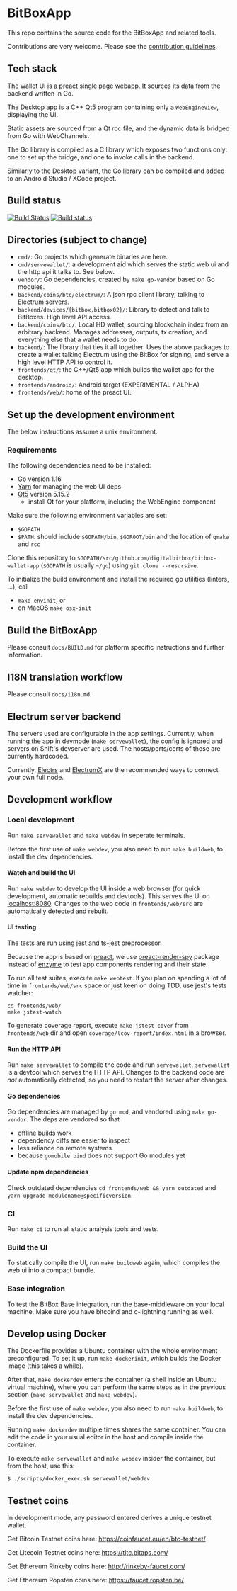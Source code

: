 # BitBoxApp

This repo contains the source code for the BitBoxApp and related tools.

Contributions are very welcome.
Please see the [contribution guidelines](CONTRIBUTING.md).

## Tech stack

The wallet UI is a [preact](https://preactjs.com/) single page webapp. It sources its data from the
backend written in Go.

The Desktop app is a C++ Qt5 program containing only a `WebEngineView`, displaying the UI.

Static assets are sourced from a Qt rcc file, and the dynamic data is bridged from Go with
WebChannels.

The Go library is compiled as a C library which exposes two functions only: one to set up the
bridge, and one to invoke calls in the backend.

Similarly to the Desktop variant, the Go library can be compiled and added to an Android Studio /
XCode project.

## Build status

[![Build Status](https://travis-ci.org/digitalbitbox/bitbox-wallet-app.svg?branch=master)](https://travis-ci.org/digitalbitbox/bitbox-wallet-app)
[![Build status](https://ci.appveyor.com/api/projects/status/4c8pc8jpa1utnj26/branch/master?svg=true)](https://ci.appveyor.com/project/benma/bitbox-wallet-app/branch/master)

## Directories (subject to change)

- `cmd/`: Go projects which generate binaries are here.
- `cmd/servewallet/`: a development aid which serves the static web ui and the http api it talks
  to. See below.
- `vendor/`: Go dependencies, created by `make go-vendor` based on Go modules.
- `backend/coins/btc/electrum/`: A json rpc client library, talking to Electrum servers.
- `backend/devices/{bitbox,bitbox02}/`: Library to detect and talk to BitBoxes. High level API access.
- `backend/coins/btc/`: Local HD wallet, sourcing blockchain index from an arbitrary
  backend. Manages addresses, outputs, tx creation, and everything else that a wallet needs to do.
- `backend/`: The library that ties it all together. Uses the above packages to create a wallet
  talking Electrum using the BitBox for signing, and serve a high level HTTP API to control it.
- `frontends/qt/`: the C++/Qt5 app which builds the wallet app for the desktop.
- `frontends/android/`: Android target (EXPERIMENTAL / ALPHA)
- `frontends/web/`: home of the preact UI.

## Set up the development environment

The below instructions assume a unix environment.

### Requirements

The following dependencies need to be installed:

- [Go](https://golang.org/doc/install) version 1.16
- [Yarn](https://yarnpkg.com/en/) for managing the web UI deps
- [Qt5](https://www.qt.io) version 5.15.2
  - install Qt for your platform, including the WebEngine component

Make sure the following environment variables are set:
- `$GOPATH`
- `$PATH`: should include `$GOPATH/bin`, `$GOROOT/bin` and the location of `qmake` and `rcc`

Clone this repository to `$GOPATH/src/github.com/digitalbitbox/bitbox-wallet-app` (`$GOPATH` is usually `~/go`) using `git clone --resursive`.

To initialize the build environment and install the required go utilities (linters, ...), call
* `make envinit`, or
* on MacOS `make osx-init`

## Build the BitBoxApp

Please consult `docs/BUILD.md` for platform specific instructions and further
information.

## I18N translation workflow

Please consult `docs/i18n.md`.

## Electrum server backend

The servers used are configurable in the app settings. Currently, when running the app in devmode
(`make servewallet`), the config is ignored and servers on Shift's devserver are used. The
hosts/ports/certs of those are currently hardcoded.

Currently, [Electrs](https://github.com/romanz/electrs) and
[ElectrumX](https://github.com/spesmilo/electrumx/) are the recommended ways to connect your own
full node.

## Development workflow

### Local development

Run `make servewallet` and `make webdev` in seperate terminals.

Before the first use of `make webdev`, you also need to run `make buildweb`, to install the dev
dependencies.

#### Watch and build the UI

Run `make webdev` to develop the UI inside a web browser (for quick development, automatic rebuilds
and devtools). This serves the UI on [localhost:8080](http://localhost:8080). Changes to the web
code in `frontends/web/src` are automatically detected and rebuilt.

#### UI testing

The tests are run using [jest](https://jestjs.io)
and [ts-jest](https://www.npmjs.com/package/ts-jest) preprocessor.

Because the app is based on [preact](https://preactjs.com),
we use [preact-render-spy](https://www.npmjs.com/package/preact-render-spy) package
instead of [enzyme](https://airbnb.io/enzyme/) to test app components rendering
and their state.

To run all test suites, execute `make webtest`.
If you plan on spending a lot of time in `frontends/web/src` space
or just keen on doing TDD, use jest's tests watcher:

    cd frontends/web/
    make jstest-watch

To generate coverage report, execute `make jstest-cover` from `frontends/web` dir
and open `coverage/lcov-report/index.html` in a browser.

#### Run the HTTP API

Run `make servewallet` to compile the code and run `servewallet`. `servewallet` is a devtool which
serves the HTTP API. Changes to the backend code are *not* automatically detected, so you need to
restart the server after changes.

#### Go dependencies

Go dependencies are managed by `go mod`, and vendored using `make go-vendor`. The deps are vendored
so that

- offline builds work
- dependency diffs are easier to inspect
- less reliance on remote systems
- because `gomobile bind` does not support Go modules yet

#### Update npm dependencies

Check outdated dependencies `cd frontends/web && yarn outdated` and `yarn upgrade
modulename@specificversion`.

### CI

Run `make ci` to run all static analysis tools and tests.

### Build the UI

To statically compile the UI, run `make buildweb` again, which compiles the web ui into a compact
bundle.

### Base integration
To test the BitBox Base integration, run the base-middleware on your local
machine. Make sure you have bitcoind and c-lightning running as well.

## Develop using Docker

The Dockerfile provides a Ubuntu container with the whole environment preconfigured. To set it up,
run `make dockerinit`, which builds the Docker image (this takes a while).

After that, `make dockerdev` enters the container (a shell inside an Ubuntu virtual machine), where
you can perform the same steps as in the previous section (`make servewallet` and `make
webdev`).

Before the first use of `make webdev`, you also need to run `make buildweb`, to install the dev
dependencies.

Running `make dockerdev` multiple times shares the same container. You can edit the code
in your usual editor in the host and compile inside the container.

To execute `make servewallet` and `make webdev` insider the container, but from the host, use this:

`$ ./scripts/docker_exec.sh servewallet/webdev`

## Testnet coins

In development mode, any password entered derives a unique testnet wallet.

Get Bitcoin Testnet coins here: https://coinfaucet.eu/en/btc-testnet/

Get Litecoin Testnet coins here: https://tltc.bitaps.com/

Get Ethereum Rinkeby coins here: http://rinkeby-faucet.com/

Get Ethereum Ropsten coins here: https://faucet.ropsten.be/
